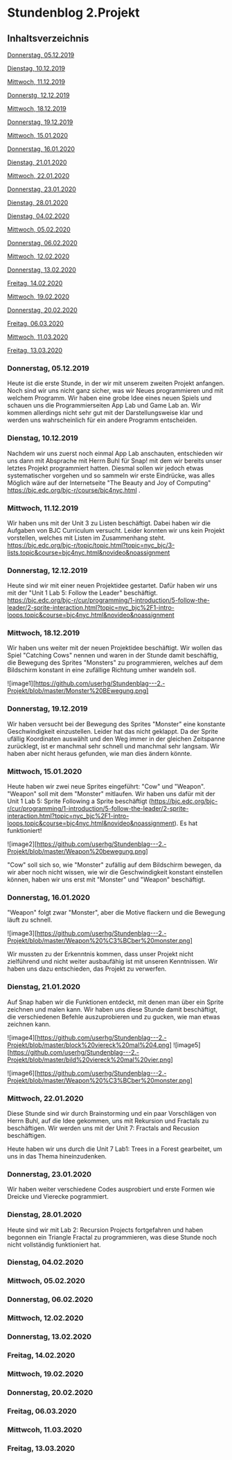 # Stundenblog 2.Projekt

## Inhaltsverzeichnis

[Donnerstag, 05.12.2019](#1)

[Dienstag, 10.12.2019](#2)

[Mittwoch, 11.12.2019](#3)

[Donnerstg, 12.12.2019](#4)

[Mittwoch, 18.12.2019](#5)

[Donnerstag, 19.12.2019](#6)

[Mittwoch, 15.01.2020](#7)

[Donnerstag, 16.01.2020](#8)

[Dienstag, 21.01.2020](#9)

[Mittwoch, 22.01.2020](#10)

[Donnerstag, 23.01.2020](#11)

[Dienstag, 28.01.2020](#12)

[Dienstag, 04.02.2020](#13)

[Mittwoch, 05.02.2020](#14)

[Donnerstag, 06.02.2020](#15)

[Mittwoch, 12.02.2020](#16)

[Donnerstag, 13.02.2020](#17)

[Freitag, 14.02.2020](#18)

[Mittwoch, 19.02.2020](#19)

[Donnerstag, 20.02.2020](#20)

[Freitag, 06.03.2020](#21)

[Mittwoch, 11.03.2020](#22)

[Freitag, 13.03.2020](#23)

### <a name="1"></a>Donnerstag, 05.12.2019
Heute ist die erste Stunde, in der wir mit unserem zweiten Projekt anfangen. Noch sind wir uns nicht ganz sicher, was wir Neues programmieren und mit welchem Programm. Wir haben eine grobe Idee eines neuen Spiels und schauen uns die Programmierseiten App Lab und Game Lab an. Wir kommen allerdings nicht sehr gut mit der Darstellungsweise klar und werden uns wahrscheinlich für ein andere Programm entscheiden.


### <a name="2"></a>Dienstag, 10.12.2019
Nachdem wir uns zuerst noch einmal App Lab anschauten, entschieden wir uns dann mit Absprache mit Herrn Buhl für Snap! mit dem wir bereits unser letztes Projekt programmiert hatten. Diesmal sollen wir jedoch etwas systematischer vorgehen und so sammeln wir erste Eindrücke, was alles Möglich wäre auf der Internetseite "The Beauty and Joy of Computing" https://bjc.edc.org/bjc-r/course/bjc4nyc.html .

### <a name="3"></a>Mittwoch, 11.12.2019
Wir haben uns mit der Unit 3 zu Listen beschäftigt. Dabei haben wir die Aufgaben von BJC Curriculum versucht. Leider konnten wir uns kein Projekt vorstellen, welches mit Listen im Zusammenhang steht.
https://bjc.edc.org/bjc-r/topic/topic.html?topic=nyc_bjc/3-lists.topic&course=bjc4nyc.html&novideo&noassignment

### <a name="4"></a>Donnerstag, 12.12.2019
Heute sind wir mit einer neuen Projektidee gestartet. Dafür haben wir uns mit der "Unit 1 Lab 5: Follow the Leader" beschäftigt.
https://bjc.edc.org/bjc-r/cur/programming/1-introduction/5-follow-the-leader/2-sprite-interaction.html?topic=nyc_bjc%2F1-intro-loops.topic&course=bjc4nyc.html&novideo&noassignment

### <a name="5"></a>Mittwoch, 18.12.2019
Wir haben uns weiter mit der neuen Projektidee beschäftigt. Wir wollen das Spiel "Catching Cows" nennen und waren in der Stunde damit beschäftig, die Bewegung des Sprites "Monsters" zu programmieren, welches auf dem Bildschirm konstant in eine zufällige Richtung umher wandeln soll. 

![image1][https://github.com/userhg/Stundenblag---2.-Projekt/blob/master/Monster%20BEwegung.png]


### <a name="6"></a>Donnerstag, 19.12.2019
Wir haben versucht bei der Bewegung des Sprites "Monster" eine konstante Geschwindigkeit einzustellen. Leider hat das nicht geklappt.
Da der Sprite ufällig Koordinaten auswählt und den Weg immer in der gleichen Zeitspanne zurücklegt, ist er manchmal sehr schnell und manchmal sehr langsam. Wir haben aber nicht heraus gefunden, wie man dies ändern könnte.

### <a name="7"></a>Mittwoch, 15.01.2020
Heute haben wir zwei neue Sprites eingeführt: "Cow" und "Weapon". "Weapon" soll mit dem "Monster" mitlaufen. Wir haben uns dafür mit der Unit 1 Lab 5: Sprite Following a Sprite beschäftigt (https://bjc.edc.org/bjc-r/cur/programming/1-introduction/5-follow-the-leader/2-sprite-interaction.html?topic=nyc_bjc%2F1-intro-loops.topic&course=bjc4nyc.html&novideo&noassignment). Es hat funktioniert!

![image2][https://github.com/userhg/Stundenblag---2.-Projekt/blob/master/Weapon%20bewegung.png]

"Cow" soll sich so, wie "Monster" zufällig auf dem Bildschirm bewegen, da wir aber noch nicht wissen, wie wir die Geschwindigkeit konstant einstellen können, haben wir uns erst mit "Monster" und "Weapon" beschäftigt.

### <a name="8"></a>Donnerstag, 16.01.2020
"Weapon" folgt zwar "Monster", aber die Motive flackern und die Bewegung läuft zu schnell. 

![image3][https://github.com/userhg/Stundenblag---2.-Projekt/blob/master/Weapon%20%C3%BCber%20monster.png]

Wir mussten zu der Erkenntnis kommen, dass unser Projekt nicht zielführend und nicht weiter ausbaufähig ist mit unseren Kenntnissen. 
Wir haben uns dazu entschieden, das Projekt zu verwerfen. 

### <a name="9"></a>Dienstag, 21.01.2020
Auf Snap haben wir die Funktionen entdeckt, mit denen man über ein Sprite zeichnen und malen kann. Wir haben uns diese Stunde damit beschäftigt, die verschiedenen Befehle auszuprobieren und zu gucken, wie man etwas zeichnen kann.

![image4][https://github.com/userhg/Stundenblag---2.-Projekt/blob/master/block%20viereck%20mal%204.png] ![image5][https://github.com/userhg/Stundenblag---2.-Projekt/blob/master/bild%20viereck%20mal%20vier.png]

![image6][https://github.com/userhg/Stundenblag---2.-Projekt/blob/master/Weapon%20%C3%BCber%20monster.png]

### <a name="10"></a>Mittwoch, 22.01.2020
Diese Stunde sind wir durch Brainstorming und ein paar Vorschlägen von Herrn Buhl, auf die Idee gekommen, uns mit Rekursion und Fractals zu beschäftigen. Wir werden uns mit der Unit 7: Fractals and Recusion beschäftigen.

Heute haben wir uns durch die Unit 7 Lab1: Trees in a Forest gearbeitet, um uns in das Thema hineinzudenken. 

### <a name="11"></a>Donnerstag, 23.01.2020
Wir haben weiter verschiedene Codes ausprobiert und erste Formen wie Dreicke und Vierecke pogrammiert.

### <a name="12"></a>Dienstag, 28.01.2020
Heute sind wir mit Lab 2: Recursion Projects fortgefahren und haben begonnen ein Triangle Fractal zu programmieren, was diese Stunde noch nicht vollständig funktioniert hat.

### <a name="13"></a>Dienstag, 04.02.2020

### <a name="14"></a>Mittwoch, 05.02.2020

### <a name="15"></a>Donnerstag, 06.02.2020

### <a name="16"></a>Mittwoch, 12.02.2020

### <a name="17"></a>Donnerstag, 13.02.2020

### <a name="18"></a>Freitag, 14.02.2020

### <a name="19"></a>Mittwoch, 19.02.2020

### <a name="20"></a>Donnerstag, 20.02.2020

### <a name="21"></a>Freitag, 06.03.2020

### <a name="22"></a>Mittwcoh, 11.03.2020

### <a name="23"></a>Freitag, 13.03.2020
